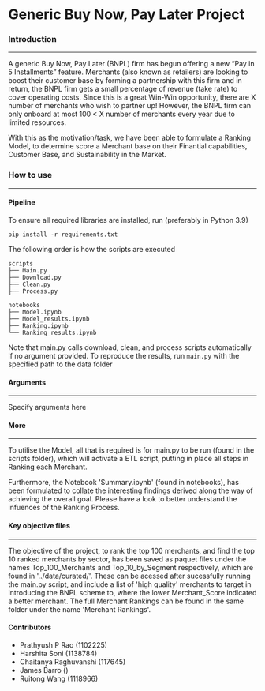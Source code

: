 # Generic Buy Now, Pay Later Project

### Introduction

---

A generic Buy Now, Pay Later (BNPL) firm has begun offering a new “Pay in 5 Installments” feature. Merchants (also known as retailers) are looking to boost their customer base by forming a partnership with this firm and in return, the BNPL firm gets a small percentage of revenue (take rate) to cover operating costs. Since this is a great Win-Win opportunity, there are X number of merchants who wish to partner up! However, the BNPL firm can only onboard at most 100 < X number of merchants every year due to limited resources. 

With this as the motivation/task, we have been able to formulate a Ranking Model, to determine score a Merchant base on their Finantial capabilities, Customer Base, and Sustainability in the Market. 


### How to use

---

#### Pipeline

To ensure all required libraries are installed, run (preferably in Python 3.9)

`pip install -r requirements.txt`

The following order is how the scripts are executed
```
scripts
├── Main.py 
├── Download.py
├── Clean.py
├── Process.py

notebooks
├── Model.ipynb
├── Model_results.ipynb
├── Ranking.ipynb
└── Ranking_results.ipynb
```

Note that main.py calls download, clean, and process scripts automatically if no argument provided. To reproduce the results, run `main.py` with the specified path to the data folder



#### Arguments

---

Specify arguments here



#### More

---

To utilise the Model, all that is required is for main.py to be run (found in the scripts folder), which will activate a ETL script, putting in place all steps in Ranking each Merchant. 

Furthermore, the Notebook 'Summary.ipynb' (found in notebooks), has been formulated to collate the interesting findings derived along the way of achieving the overall goal. Please have a look to better understand the infuences of the Ranking Process.


#### Key objective files

---

The objective of the project, to rank the top 100 merchants, and find the top 10 ranked merchants by sector, has been saved as paquet files under the names Top_100_Merchants and Top_10_by_Segment respectively, which are found in '../data/curated/'. These can be acessed after sucessfully running the main.py script, and include a list of 'high quality' merchants to target in introducing the BNPL scheme to, where the lower Merchant_Score indicated a better merchant. The full Merchant Rankings can be found in the same folder under the name 'Merchant Rankings'.


#### Contributors

- Prathyush P Rao (1102225)
- Harshita Soni (1138784)
- Chaitanya Raghuvanshi (117645)
- James Barro ()
- Ruitong Wang (1118966)

